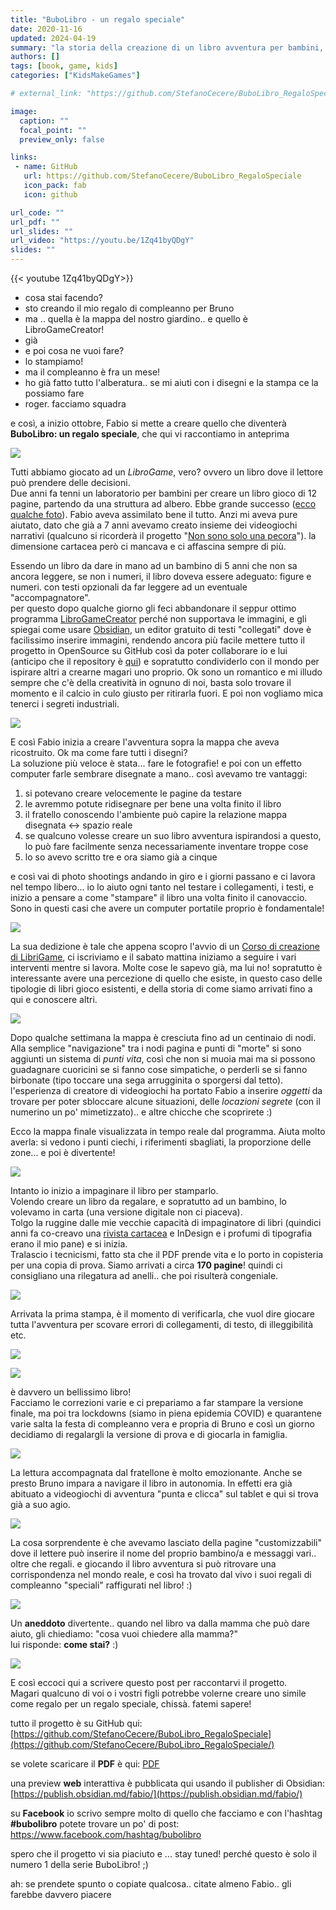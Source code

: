 ```yaml
---
title: "BuboLibro - un regalo speciale"
date: 2020-11-16
updated: 2024-04-19
summary: "la storia della creazione di un libro avventura per bambini, da fratello a fratello"
authors: []
tags: [book, game, kids]
categories: ["KidsMakeGames"]

# external_link: "https://github.com/StefanoCecere/BuboLibro_RegaloSpeciale"

image:
  caption: ""
  focal_point: ""
  preview_only: false

links:
 - name: GitHub
   url: https://github.com/StefanoCecere/BuboLibro_RegaloSpeciale
   icon_pack: fab
   icon: github

url_code: ""
url_pdf: ""
url_slides: ""
url_video: "https://youtu.be/1Zq41byQDgY"
slides: ""
---
```


{{< youtube 1Zq41byQDgY>}}

- cosa stai facendo?
- sto creando il mio regalo di compleanno per Bruno
- ma .. quella è la mappa del nostro giardino.. e quello è LibroGameCreator!
- già
- e poi cosa ne vuoi fare?
- lo stampiamo!
- ma il compleanno è fra un mese!
- ho già fatto tutto l'alberatura.. se mi aiuti con i disegni e la stampa ce la possiamo fare
- roger. facciamo squadra

e così, a inizio ottobre, Fabio si mette a creare quello che diventerà **BuboLibro: un regalo speciale**, che qui vi raccontiamo in anteprima

![](bubolibro_story_1.jpg)

Tutti abbiamo giocato ad un _LibroGame_, vero? ovvero un libro dove il lettore può prendere delle decisioni.  
Due anni fa tenni un laboratorio per bambini per creare un libro gioco di 12 pagine, partendo da una struttura ad albero. Ebbe grande successo ([ecco qualche foto](../../edu/lab_librogame/index.md)). Fabio aveva assimilato bene il tutto. Anzi mi aveva pure aiutato, dato che già a 7 anni avevamo creato insieme dei videogiochi narrativi (qualcuno si ricorderà il progetto "[Non sono solo una pecora](../non-sono-solo-una-pecora/index.md)"). la dimensione cartacea però ci mancava e ci affascina sempre di più.

Essendo un libro da dare in mano ad un bambino di 5 anni che non sa ancora leggere, se non i numeri, il libro doveva essere adeguato: figure e numeri. con testi opzionali da far leggere ad un eventuale "accompagnatore".  
per questo dopo qualche giorno gli feci abbandonare il seppur ottimo programma [LibroGameCreator](http://www.matteoporopat.com/librogame/libro-game-creator-3/) perché non supportava le immagini, e gli spiegai come usare [Obsidian](https://obsidian.md/), un editor gratuito di testi "collegati" dove è facilissimo inserire immagini, rendendo ancora più facile mettere tutto il progetto in OpenSource su GitHub così da poter collaborare io e lui (anticipo che il repository è [qui](https://github.com/StefanoCecere/BuboLibro_RegaloSpeciale/)) e sopratutto condividerlo con il mondo per ispirare altri a crearne magari uno proprio. Ok sono un romantico e mi illudo sempre che c'è della creatività in ognuno di noi, basta solo trovare il momento e il calcio in culo giusto per ritirarla fuori. E poi non vogliamo mica tenerci i segreti industriali.

![](bubolibro_story_2.png)

E così Fabio inizia a creare l'avventura sopra la mappa che aveva ricostruito.
Ok ma  come fare tutti i disegni?  
La soluzione più veloce è stata... fare le fotografie! e poi con un effetto computer farle sembrare disegnate a mano.. così avevamo tre vantaggi:

1. si potevano creare velocemente le pagine da testare
2. le avremmo potute ridisegnare per bene una volta finito il libro
3. il fratello conoscendo l'ambiente può capire la relazione mappa disegnata <-> spazio reale
4. se qualcuno volesse creare un suo libro avventura ispirandosi a questo, lo può fare facilmente senza necessariamente inventare troppe cose
5. lo so avevo scritto tre e ora siamo già a cinque
   
e così vai di photo shootings andando in giro e i giorni passano e ci lavora nel tempo libero... io lo aiuto ogni tanto nel testare i collegamenti, i testi, e inizio a pensare a come "stampare" il libro una volta finito il canovaccio.  
Sono in questi casi che avere un computer portatile proprio è fondamentale!

![](bubolibro_story_4.jpg)

La sua dedizione è tale che appena scopro l'avvio di un [Corso di creazione di LibriGame](https://tambucreate.com/it/librogame), ci iscriviamo e il sabato mattina iniziamo a seguire i vari interventi mentre si lavora. Molte cose le sapevo già, ma lui no! sopratutto è interessante avere una percezione di quello che esiste, in questo caso delle tipologie di libri gioco esistenti, e della storia di come siamo arrivati fino a qui e conoscere altri.

![](bubolibro_story_8.jpg)

Dopo qualche settimana la mappa è cresciuta fino ad un centinaio di nodi. Alla semplice "navigazione" tra i nodi pagina e punti di "morte" si sono aggiunti un sistema di _punti vita_, così che non si muoia mai ma si possono guadagnare cuoricini se si fanno cose simpatiche, o perderli se si fanno birbonate (tipo toccare una sega arrugginita o sporgersi dal tetto). l'esperienza di creatore di videogiochi ha portato Fabio a inserire _oggetti_ da trovare per poter sbloccare alcune situazioni, delle _locazioni segrete_ (con il numerino un po' mimetizzato).. e altre chicche che scoprirete :)

Ecco la mappa finale visualizzata in tempo reale dal programma.
Aiuta molto averla: si vedono i punti ciechi, i riferimenti sbagliati, la proporzione delle zone... e poi è divertente!

![](bubolibro_mappa.jpg)

Intanto io inizio a impaginare il libro per stamparlo.  
Volendo creare un libro da regalare, e sopratutto ad un bambino, lo volevamo in carta (una versione digitale non ci piaceva).  
Tolgo la ruggine dalle mie vecchie capacità di impaginatore di libri (quindici anni fa co-creavo una [rivista cartacea](../../movimento/ilfannullone/index.md) e InDesign e i profumi di tipografia erano il mio pane) e si inizia.  
Tralascio i tecnicismi, fatto sta che il PDF prende vita e lo porto in copisteria per una copia di prova. Siamo arrivati a circa **170 pagine**! quindi ci consigliano una rilegatura ad anelli.. che poi risulterà congeniale.

![](bubolibro_story_5.jpg)

Arrivata la prima stampa, è il momento di verificarla, che vuol dire giocare tutta l'avventura per scovare errori di collegamenti, di testo, di illeggibilità etc.

![](bubolibro_story_6.jpg)

![](bubolibro_story_7.jpg)

è davvero un bellissimo libro!  
Facciamo le correzioni varie e ci prepariamo a far stampare la versione finale, ma poi tra lockdowns (siamo in piena epidemia COVID) e quarantene varie salta la festa di compleanno vera e propria di Bruno e così un giorno decidiamo di regalargli la versione di prova e di giocarla in famiglia.

![](bubolibro_story_10.jpg)

La lettura accompagnata dal fratellone è molto emozionante. Anche se presto Bruno impara a navigare il libro in autonomia. In effetti era già abituato a videogiochi di avventura "punta e clicca" sul tablet e qui si trova già a suo agio.

![](bubolibro_story_11.jpg)

La cosa sorprendente è che avevamo lasciato della pagine "customizzabili" dove il lettere può inserire il nome del proprio bambino/a e messaggi vari.. oltre che regali. e giocando il libro avventura si può ritrovare una corrispondenza nel mondo reale, e così ha trovato dal vivo i suoi regali di compleanno "speciali" raffigurati nel libro! :)

![](bubolibro_story_12.jpg)

Un **aneddoto** divertente.. quando nel libro va dalla mamma che può dare aiuto, gli chiediamo: "cosa vuoi chiedere alla mamma?"  
lui risponde: **come stai?** :)

![](bubolibro_story_13.jpg)

E così eccoci qui a scrivere questo post per raccontarvi il progetto.  
Magari qualcuno di voi o i vostri figli potrebbe volerne creare uno simile come regalo per un regalo speciale, chissà. fatemi sapere!  

tutto il progetto è su GitHub qui: [https://github.com/StefanoCecere/BuboLibro_RegaloSpeciale](https://github.com/StefanoCecere/BuboLibro_RegaloSpeciale/)

se volete scaricare il **PDF** è qui: [PDF](https://github.com/StefanoCecere/BuboLibro_RegaloSpeciale/blob/master/_output/BuboLibro_Regalo_web.pdf)

una preview **web** interattiva è pubblicata qui usando il publisher di Obsidian: [https://publish.obsidian.md/fabio/](https://publish.obsidian.md/fabio/)

su **Facebook** io scrivo sempre molto di quello che facciamo e con l'hashtag **#bubolibro** potete trovare un po' di post: 
<https://www.facebook.com/hashtag/bubolibro>

spero che il progetto vi sia piaciuto e ... stay tuned! perché questo è solo il numero 1 della serie BuboLibro! ;)

ah: se prendete spunto o copiate qualcosa.. citate almeno Fabio.. gli farebbe davvero piacere

